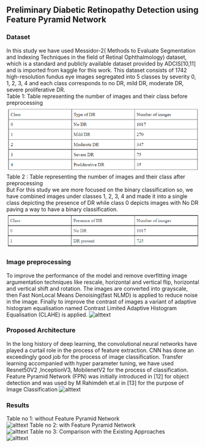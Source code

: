 ## Preliminary Diabetic Retinopathy Detection using Feature Pyramid Network
### Dataset
 In this study we have used Messidor-2( Methods to Evaluate Segmentation and Indexing Techniques in the field of Retinal Ophthalmology) dataset, which is a standard and publicly available dataset provided by ADCIS[10,11] and is imported from kaggle for this work. This dataset consists of 1742 high-resolution fundus eye images segregated into 5 classes by severity 0, 1, 2, 3, 4 and each class corresponds to no DR, mild DR, moderate DR, severe proliferative DR.</br>
Table 1: Table representing the number of images and their class before preprocessing</br>
![alttext](https://github.com/LokeshSaipureddi/Diabetic_retinopathy/blob/main/Screenshot%202022-02-08%20142427.png)</br>
Table 2 : Table representing the number of images and their class after preprocessing</br>
But For this study we are more focused on the binary classification so, we have combined images under classes 1, 2, 3, 4 and made it into a single class depicting the presence of DR while class 0 depicts images with No DR paving a way to have a binary classification.</br>
![alttext](https://github.com/LokeshSaipureddi/Diabetic_retinopathy/blob/main/Screenshot%202022-02-08%20142456.png)
### Image preprocessing
  To improve the performance of the model and remove overfitting image argumentation techniques like rescale, horizontal and vertical flip, horizontal and vertical shift and rotation. The images are converted into grayscale, then Fast NonLocal Means Denoising(fast NLMD) is applied to reduce noise in the image. Finally to improve the contrast of images a variant of adaptive histogram equalisation named  Contrast Limited Adaptive Histogram Equalisation (CLAHE) is applied.
![alttext]()

### Proposed Architecture
 In the long history of deep learning, the convolutional neural networks have played a curtail role in the process of feature extraction. CNN has done an exceedingly good job for the process of image classification. Transfer learning accompanied with hyper parameter tuning, we have used Resnet50V2 ,InceptionV3, MobilenetV2 for the process of classification. Feature Pyramid Network (FPN)  was initially introduced in [12] for object detection and was used by M Rahimdeh et.al in [13] for the purpose of Image Classification
 ![alttext]()
 ### Results
 Table no 1: without Feature Pyramid Network </br>
 ![alttext]()
 Table no 2: with Feature Pyramid Network </br>
  ![alttext]()
 Table no 3: Comparison with the Existing Approaches</br> 
  ![alttext]()
